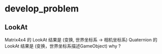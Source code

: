 # develop_problem

## LookAt

Matrix4x4 的 LookAt 结果是 (变换, 世界坐标系 -> 相机坐标系)
Quaternion 的 LookAt 结果是 (变换，世界坐标系描述GameObject)
why ?
